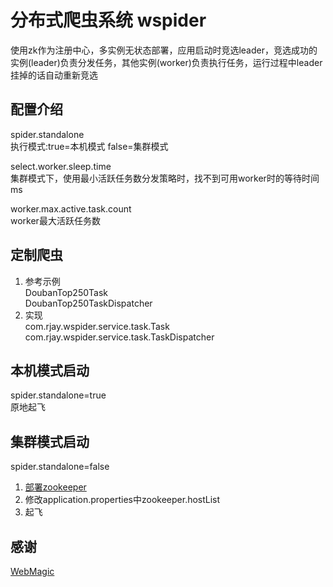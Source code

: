 # 分布式爬虫系统 wspider
使用zk作为注册中心，多实例无状态部署，应用启动时竞选leader，竞选成功的实例(leader)负责分发任务，其他实例(worker)负责执行任务，运行过程中leader挂掉的话自动重新竞选

## 配置介绍
spider.standalone  
执行模式:true=本机模式 false=集群模式

select.worker.sleep.time  
集群模式下，使用最小活跃任务数分发策略时，找不到可用worker时的等待时间ms

worker.max.active.task.count  
worker最大活跃任务数

## 定制爬虫
1. 参考示例  
DoubanTop250Task  
DoubanTop250TaskDispatcher
2. 实现  
com.rjay.wspider.service.task.Task  
com.rjay.wspider.service.task.TaskDispatcher

## 本机模式启动
spider.standalone=true  
原地起飞

## 集群模式启动
spider.standalone=false
1. [部署zookeeper](https://zookeeper.apache.org/doc/current/zookeeperStarted.html)
2. 修改application.properties中zookeeper.hostList
3. 起飞

## 感谢
[WebMagic](https://github.com/code4craft/webmagic)